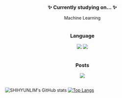 <h3 align="center">✨ Currently studying on... ✨</h3>
<div align="center">
  Machine Learning
</div>

<br>

<h3 align="center">Language</h3>
<div align="center">
  <img src="https://img.shields.io/badge/C-A8B9CC.svg?style=for-the-badge&logo=C&logoColor=white" /> 
  <img src="https://img.shields.io/badge/Python-3776AB.svg?style=for-the-badge&logo=Python&logoColor=white" />
</div>

<br>

<h3 align="center">Posts</h3>
<div align="center">
  <a href="https://velog.io/@shihyunlim">
    <img src="https://img.shields.io/badge/Velog-20C997?style=for-the-badge&logo=velog&logoColor=white"/>
  </a>
</div>

<br>

![SHIHYUNLIM's GitHub stats](https://github-readme-stats.vercel.app/api?username=shihyunlim&show_icons=true&theme=transparent&height=180)
[![Top Langs](https://github-readme-stats.vercel.app/api/top-langs/?username=shihyunlim&layout=compact&height=180)](https://github.com/shihyunlim/github-readme-stats)

